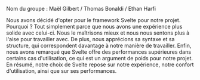 Nom du groupe : Maël Gilbert / Thomas Bonaldi / Ethan Harfi

Nous avons décidé d'opter pour le framework Svelte pour notre projet. Pourquoi ? Tout simplement parce que nous avons une expérience plus solide avec celui-ci. Nous le maîtrisons mieux et nous nous sentons plus à l'aise pour travailler avec. De plus, nous apprécions sa syntaxe et sa structure, qui correspondent davantage à notre manière de travailler. Enfin, nous avons remarqué que Svelte offre des performances supérieures dans certains cas d'utilisation, ce qui est un argument de poids pour notre projet. En résumé, notre choix de Svelte repose sur notre expérience, notre confort d'utilisation, ainsi que sur ses performances.
